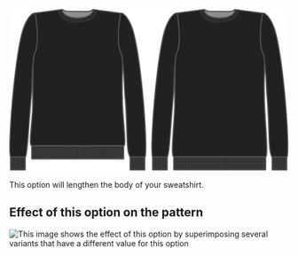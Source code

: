 ![Length bonus](lengthbonus.svg)

This option will lengthen the body of your sweatshirt.

## Effect of this option on the pattern

![This image shows the effect of this option by superimposing several variants that have a different value for this option](sven\_lengthbonus\_sample.svg "Effect of this option on the pattern")
